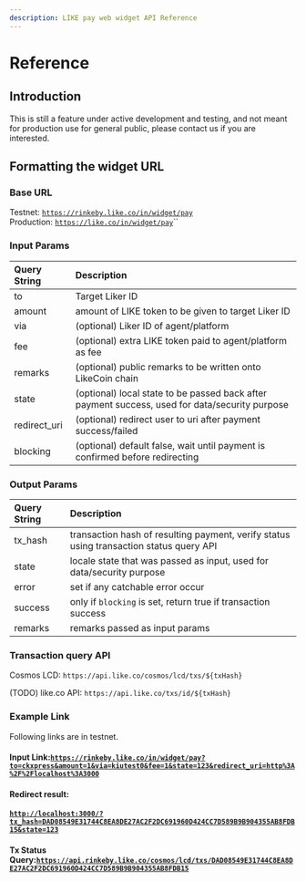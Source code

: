 ```yaml
---
description: LIKE pay web widget API Reference
---
```


# Reference

## Introduction

This is still a feature under active development and testing, and not meant for production use for general public, please contact us if you are interested.

## Formatting the widget URL

### Base URL

Testnet: [`https://rinkeby.like.co/in/widget/pay`](https://rinkeby.like.co/in/widget/pay)  
Production: [`https://like.co/in/widget/pay`](https://like.co/in/widget/pay)\`\`

###  Input Params

| Query String | Description |
| :--- | :--- |
| to | Target Liker ID |
| amount | amount of LIKE token to be given to target Liker ID |
| via | \(optional\) Liker ID of agent/platform |
| fee | \(optional\) extra LIKE token paid to agent/platform as fee |
| remarks | \(optional\) public remarks to be written onto LikeCoin chain |
| state | \(optional\) local state to be passed back after payment success, used for data/security purpose |
| redirect\_uri | \(optional\) redirect user to uri after payment success/failed   |
| blocking | \(optional\) default false, wait until payment is confirmed before redirecting |

### Output Params

| Query String | Description |
| :--- | :--- |
| tx\_hash | transaction hash of resulting payment, verify status using transaction status query API |
| state | locale state that was passed as input, used for data/security purpose |
| error | set if any catchable error occur |
| success | only if `blocking` is set, return true if transaction success |
| remarks | remarks passed as input params |

### Transaction query API

Cosmos LCD: `https://api.like.co/cosmos/lcd/txs/${txHash}`

\(TODO\) like.co API: `https://api.like.co/txs/id/${txHash}`

### Example Link

Following links are in testnet.

#### Input Link:[`https://rinkeby.like.co/in/widget/pay?to=ckxpress&amount=1&via=kiutest0&fee=1&state=123&redirect_uri=http%3A%2F%2Flocalhost%3A3000`](https://rinkeby.like.co/in/widget/pay?to=ckxpress&amount=1&via=kiutest0&fee=1&state=123&redirect_uri=http%3A%2F%2Flocalhost%3A3000)

#### Redirect result:

#### [`http://localhost:3000/?tx_hash=DAD08549E31744C8EA8DE27AC2F2DC691960D424CC7D589B9B904355AB8FDB15&state=123`](http://localhost:3000/?tx_hash=DAD08549E31744C8EA8DE27AC2F2DC691960D424CC7D589B9B904355AB8FDB15&state=123)

#### Tx Status Query:[`https://api.rinkeby.like.co/cosmos/lcd/txs/DAD08549E31744C8EA8DE27AC2F2DC691960D424CC7D589B9B904355AB8FDB15`](https://api.rinkeby.like.co/cosmos/lcd/txs/DAD08549E31744C8EA8DE27AC2F2DC691960D424CC7D589B9B904355AB8FDB15)

